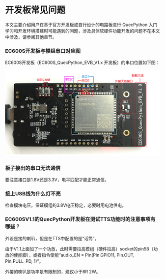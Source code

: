 # 开发板常见问题

本文主要介绍用户在基于官方开发板或自行设计的电路板进行 QuecPython 入门学习和开发环境搭建时可能遇到的问题，涉及具体软硬件功能开发的问题不在本文中涉及，请参阅其他章节。



### **EC600S开发板与模组串口对应图**

EC600S开发板（EC600S_QuecPython_EVB_V1.x 开发板）的串口位置如下图：

![EC600SV1.1_UART](../media/tools/EC600SV1.1_UART.png)

### **板子接出的串口无法通信**

要注意接口是1.8V还是3.3V，电平匹配才能正常通信。

### **接上USB线为什么灯不亮**

检查模块电压，保证模组的3.8V电压稳定，必要时用电池供电。

### **EC600SV1.1的QuecPython开发板在测试TTS功能时的注意事项有哪些？**

外设是接的喇叭，但是在TTS中配置的是“话筒”。

由于V1.1上面加了一个功放，此时需要拉高模组（硬件拉高）socket的pin58（功放的使能脚），或者指令使能“audio_EN = Pin(Pin.GPIO11, Pin.OUT, Pin.PULL_PD, 1)”。

外接的喇叭是功率是有限制的，建议小于8R 2W。



